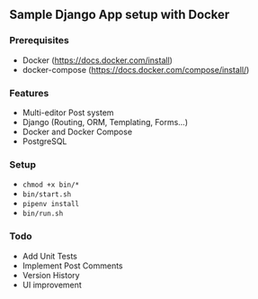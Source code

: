 ## Sample Django App setup with Docker

### Prerequisites
- Docker (https://docs.docker.com/install)
- docker-compose (https://docs.docker.com/compose/install/)

### Features
- Multi-editor Post system
- Django (Routing, ORM, Templating, Forms...)
- Docker and Docker Compose
- PostgreSQL

### Setup
- `chmod +x bin/*`
- `bin/start.sh`
- `pipenv install`
- `bin/run.sh`

### Todo
- Add Unit Tests
- Implement Post Comments
- Version History
- UI improvement
